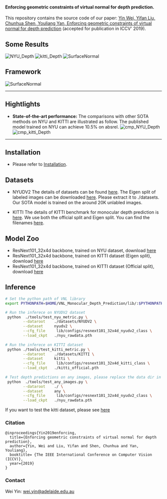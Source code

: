 #### Enforcing geometric constraints of virtual normal for depth prediction.

This repository contains the source code of our paper:
[Yin Wei, Yifan Liu, Chunhua Shen, Youliang Yan, Enforcing geometric constraints of virtual normal for depth prediction](https://arxiv.org/abs/1907.12209) (accepted for publication in ICCV' 2019).

## Some Results

![NYU_Depth](./examples/nyu_gif.gif)
![kitti_Depth](./examples/kitti_gif.gif)
![SurfaceNormal](./examples/surface_normal.jpg)


## Framework
![SurfaceNormal](./examples/framework.jpg)
****
## Hightlights
- **State-of-the-art performance:** The comparisons with other SOTA methods on NYU and KITTI are illustrated as follow. The published model trained on NYU can achieve 10.5% on absrel.
![cmp_NYU_Depth](./examples/cmp_SOTA_NYU.jpg)
![cmp_kitti_Depth](./examples/cmp_SOTA_KITTI.jpg)


****
## Installation
- Please refer to [Installation](./Installation.md).

## Datasets
- NYUDV2
   The details of datasets can be found [here](https://cs.nyu.edu/~silberman/datasets/nyu_depth_v2.html). The Eigen split of labeled images can be downloaded [here](https://cloudstor.aarnet.edu.au/plus/s/G2ckXCJX3pvrzRU). Please extract it to ./datasets. Our SOTA model is trained on the around 20K unlabled images.
    
- KITTI
  The details of KITTI benchmark for monocular depth prediction is [here](http://www.cvlibs.net/datasets/kitti/eval_depth.php?benchmark=depth_prediction). We use both the official split and Eigen split. You can find the filenames [here](https://github.com/mrharicot/monodepth/tree/master/utils/filenames).
  
  
## Model Zoo
- ResNext101_32x4d backbone, trained on NYU dataset, download [here](https://cloudstor.aarnet.edu.au/plus/s/7kdsKYchLdTi53p)
- ResNext101_32x4d backbone, trained on KITTI dataset (Eigen split), download [here](https://cloudstor.aarnet.edu.au/plus/s/eviO16z68cKbip5)
- ResNext101_32x4d backbone, trained on KITTI dataset (Official split), download [here](https://cloudstor.aarnet.edu.au/plus/s/pqIxORtFrVOFoea)



  
## Inference

```bash
# Set the python path of VNL library 
export PYTHONPATH=$HOME/VNL_Monocular_Depth_Prediction/lib/:$PYTHONPATH

# Run the inferece on NYUDV2 dataset
 python  ./tools/test_nyu_metric.py \
		--dataroot    ./datasets/NYUDV2 \
		--dataset     nyudv2 \
		--cfg_file     lib/configs/resnext101_32x4d_nyudv2_class \
		--load_ckpt   ./nyu_rawdata.pth
		
# Run the inferece on KITTI dataset	
 python ./tools/test_kitti_metric.py \
		--dataroot    ./datasets/KITTI \
		--dataset     kitti \
		--cfg_file     lib/configs/resnext101_32x4d_kitti_class \
		--load_ckpt   ./kitti_official.pth
		
# Test depth predictions on any images, please replace the data dir in test_any_images.py
 python  ./tools/test_any_images.py \
		--dataroot    ./ \
		--dataset     any \
		--cfg_file     lib/configs/resnext101_32x4d_nyudv2_class \
		--load_ckpt   ./nyu_rawdata.pth 
```
If you want to test the kitti dataset, please see [here](./datasets/KITTI/README.md)


### Citation
```
@inproceedings{Yin2019enforcing,
  title={Enforcing geometric constraints of virtual normal for depth prediction},
  author={Yin, Wei and Liu, Yifan and Shen, Chunhua and Yan, Youliang},
  booktitle= {The IEEE International Conference on Computer Vision (ICCV)},
  year={2019}
}
```
### Contact
Wei Yin: wei.yin@adelaide.edu.au

